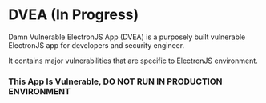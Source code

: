 # DVEA (In Progress)
Damn Vulnerable ElectronJS App (DVEA) is a purposely built vulnerable ElectronJS app for developers and security engineer.

It contains major vulnerabilities that are specific to ElectronJS environment. 

### This App Is Vulnerable, DO NOT RUN IN PRODUCTION ENVIRONMENT


